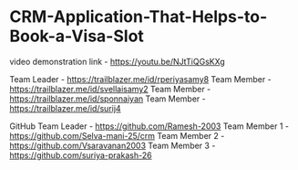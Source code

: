 # CRM-Application-That-Helps-to-Book-a-Visa-Slot
video demonstration link - https://youtu.be/NJtTiQGsKXg

Team  Leader - https://trailblazer.me/id/rperiyasamy8
Team  Member -  https://trailblazer.me/id/svellaisamy2
Team  Member - https://trailblazer.me/id/sponnaiyan
Team  Member - https://trailblazer.me/id/surij4

GitHub Team Leader - https://github.com/Ramesh-2003
Team Member 1  - https://github.com/Selva-mani-25/crm
Team Member 2  - https://github.com/Vsaravanan2003
Team Member 3  - https://github.com/suriya-prakash-26
